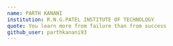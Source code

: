 ```yaml
---
name: PARTH KANANI
institution: R.N.G.PATEL INSTITUTE OF TECHNOLOGY
quote: You learn more from failure than from success
github_user: parthkanani93
---
```

